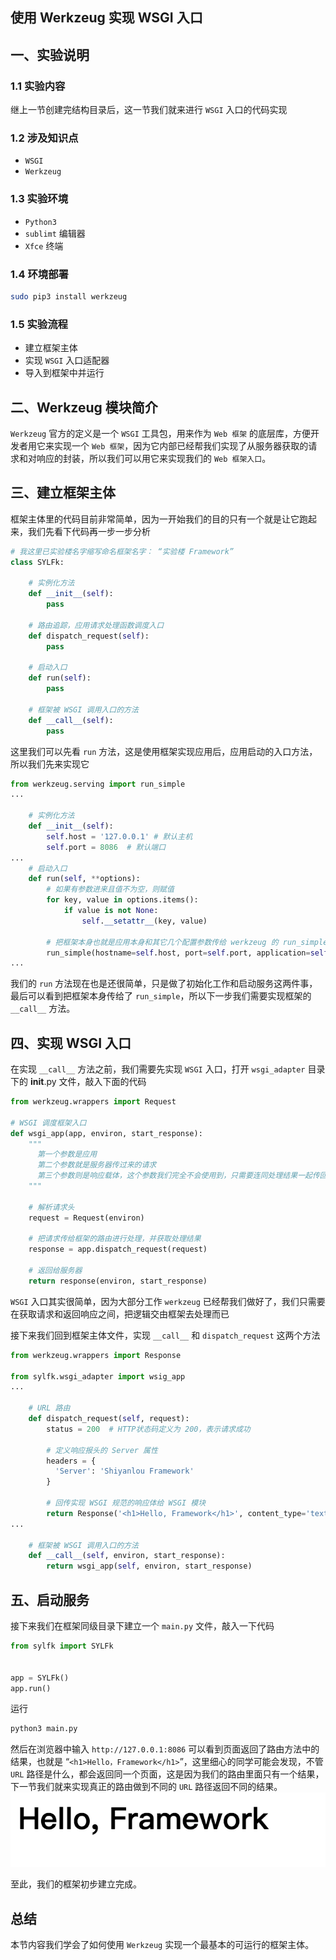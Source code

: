 ## 使用 Werkzeug 实现 WSGI 入口

## 一、实验说明
### 1.1 实验内容
继上一节创建完结构目录后，这一节我们就来进行 `WSGI` 入口的代码实现

### 1.2 涉及知识点
* `WSGI`
* `Werkzeug`

### 1.3 实验环境
* `Python3`
* `sublimt` 编辑器
* `Xfce` 终端

### 1.4 环境部署
```bash
sudo pip3 install werkzeug
```

### 1.5 实验流程
* 建立框架主体
* 实现 `WSGI` 入口适配器
* 导入到框架中并运行

## 二、Werkzeug 模块简介
`Werkzeug` 官方的定义是一个 `WSGI` 工具包，用来作为 `Web 框架` 的底层库，方便开发者用它来实现一个 `Web 框架`，因为它内部已经帮我们实现了从服务器获取的请求和对响应的封装，所以我们可以用它来实现我们的 `Web 框架入口`。

## 三、建立框架主体
框架主体里的代码目前非常简单，因为一开始我们的目的只有一个就是让它跑起来，我们先看下代码再一步一步分析
```python
# 我这里已实验楼名字缩写命名框架名字： “实验楼 Framework”
class SYLFk:            

    # 实例化方法
    def __init__(self):   
        pass

    # 路由追踪，应用请求处理函数调度入口
    def dispatch_request(self):
        pass

    # 启动入口
    def run(self):            
        pass

    # 框架被 WSGI 调用入口的方法
    def __call__(self):       
        pass
```

这里我们可以先看 `run` 方法，这是使用框架实现应用后，应用启动的入口方法，所以我们先来实现它

```python
from werkzeug.serving import run_simple
...

    # 实例化方法
    def __init__(self):
        self.host = '127.0.0.1' # 默认主机
        self.port = 8086  # 默认端口
...
    # 启动入口
    def run(self, **options):
        # 如果有参数进来且值不为空，则赋值
        for key, value in options.items():
            if value is not None:
                self.__setattr__(key, value)

        # 把框架本身也就是应用本身和其它几个配置参数传给 werkzeug 的 run_simple
        run_simple(hostname=self.host, port=self.port, application=self, **options)
...
```
我们的 `run` 方法现在也是还很简单，只是做了初始化工作和启动服务这两件事，最后可以看到把框架本身传给了 `run_simple`，所以下一步我们需要实现框架的 `__call__` 方法。

## 四、实现 WSGI 入口
在实现 `__call__` 方法之前，我们需要先实现 `WSGI` 入口，打开 `wsgi_adapter` 目录下的 __init__.py 文件，敲入下面的代码

```python
from werkzeug.wrappers import Request

# WSGI 调度框架入口
def wsgi_app(app, environ, start_response):
    """
      第一个参数是应用
      第二个参数就是服务器传过来的请求
      第三个参数则是响应载体，这个参数我们完全不会使用到，只需要连同处理结果一起传回给服务器就行
    """
    
    # 解析请求头
    request = Request(environ)
    
    # 把请求传给框架的路由进行处理，并获取处理结果
    response = app.dispatch_request(request)
    
    # 返回给服务器
    return response(environ, start_response)
```
`WSGI` 入口其实很简单，因为大部分工作 `werkzeug` 已经帮我们做好了，我们只需要在获取请求和返回响应之间，把逻辑交由框架去处理而已

接下来我们回到框架主体文件，实现 `__call__` 和 `dispatch_request` 这两个方法

```python
from werkzeug.wrappers import Response

from sylfk.wsgi_adapter import wsig_app
...

    # URL 路由
    def dispatch_request(self, request):
        status = 200  # HTTP状态码定义为 200，表示请求成功

        # 定义响应报头的 Server 属性
        headers = {
          'Server': 'Shiyanlou Framework'
        }

        # 回传实现 WSGI 规范的响应体给 WSGI 模块
        return Response('<h1>Hello, Framework</h1>', content_type='text/html', headers=headers, status=status)
...

    # 框架被 WSGI 调用入口的方法
    def __call__(self, environ, start_response):
        return wsgi_app(self, environ, start_response)

```

## 五、启动服务
接下来我们在框架同级目录下建立一个 `main.py` 文件，敲入一下代码
```python
from sylfk import SYLFk


app = SYLFk()
app.run()
```

运行
```bash
python3 main.py
```

然后在浏览器中输入 `http://127.0.0.1:8086` 可以看到页面返回了路由方法中的结果，也就是 “`<h1>Hello，Framework</h1>`”，这里细心的同学可能会发现，不管 `URL` 路径是什么，都会返回同一个页面，这是因为我们的路由里面只有一个结果，下一节我们就来实现真正的路由做到不同的 `URL` 路径返回不同的结果。
![](res/0601.png)

至此，我们的框架初步建立完成。

## 总结
本节内容我们学会了如何使用 `Werkzeug` 实现一个最基本的可运行的框架主体。
